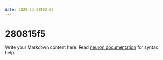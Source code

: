 ```yaml
---
date: 2020-11-28T02:02
---
```


# 280815f5

Write your Markdown content here. Read [neuron documentation](https://neuron.zettel.page/2011404.html) for syntax help.


